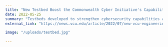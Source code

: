 ```yaml
---
title: "New Testbed Boost the Commonwealth Cyber Initiative's Capabilities"
date: 2022-05-25
summary: "Testbeds developed to strengthen cybersecurity capabilities across the Commonwealth as part of the CCI initiative."
external_link: "https://news.vcu.edu/article/2022/07/new-vcu-engineering-test-beds-will-boost-security-of-nextg-medical-devices-and-smart-cities"

image: "/uploads/testbed.jpg"

---
```

